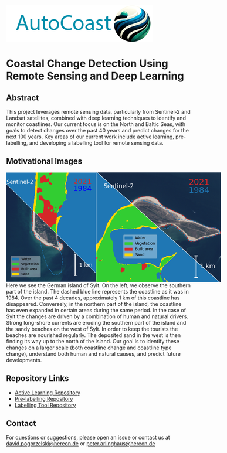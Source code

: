 ![Project Logo](./autocoast.png)

# Coastal Change Detection Using Remote Sensing and Deep Learning

## Abstract
This project leverages remote sensing data, particularly from Sentinel-2 and Landsat satellites, combined with deep learning techniques to identify and monitor coastlines. Our current focus is on the North and Baltic Seas, with goals to detect changes over the past 40 years and predict changes for the next 100 years. Key areas of our current work include active learning, pre-labelling, and developing a labelling tool for remote sensing data.

## Motivational Images
<!-- [![IVideo labelling tool](https://img.youtube.com/vi/YOUTUBE_VIDEO_ID_HERE/0.jpg)](https://www.youtube.com/watch?v=10l3KO1hJqc)
[![IVideo labelling tool](https://img.youtube.com/vi/YOUTUBE_VIDEO_ID_HERE/0.jpg)](https://youtu.be/ZnE89922YqQ) -->
<!-- ![Northern part of the island Sylt](./example2.png)
![Southern part of the island Sylt](./example1.png) -->
<div style="display: flex">
<img src="example2.png" alt="Description" height="300">
<img src="example1.png" alt="Description" height="300">
</div


Here we see the German island of Sylt. On the left, we observe the southern part of the island. The dashed blue line represents the coastline as it was in 1984. Over the past 4 decades, approximately 1 km of this coastline has disappeared. Conversely, in the northern part of the island, the coastline has even expanded in certain areas during the same period. In the case of Sylt the changes are driven by a combination of human and natural drivers. Strong long-shore currents are eroding the southern part of the island and the sandy beaches on the west of Sylt. In order to keep the tourists the beaches are nourished regularly. The deposited sand in the west is then finding its way up to the north of the island. Our goal is to identify these changes on a larger scale (both coastline change and coastline type change), understand both human and natural causes, and predict future developments.

## Repository Links
- [Active Learning Repository](https://github.com/autocoast/active-learning-sentinel-s2.git)
- [Pre-labelling Repository](https://github.com/yourusername/pre-labelling-repo)
- [Labelling Tool Repository](https://github.com/autocoast/remote-sensing-labelling-tool)

## Contact
For questions or suggestions, please open an issue or contact us at david.pogorzelski@hereon.de or peter.arlinghaus@hereon.de
